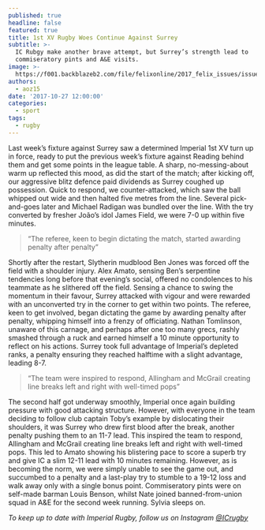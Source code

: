 ```yaml
---
published: true
headline: false
featured: true
title: 1st XV Rugby Woes Continue Against Surrey
subtitle: >-
  IC Rubgy make another brave attempt, but Surrey’s strength lead to
  commiseratory pints and A&E visits.
image: >-
  https://f001.backblazeb2.com/file/felixonline/2017_felix_issues/issue_1673/1673_sport_rugby.jpg
authors:
  - aoz15
date: '2017-10-27 12:00:00'
categories:
  - sport
tags:
  - rugby
---
```

Last week’s fixture against Surrey saw a determined Imperial 1st XV turn up in force, ready to put the previous week’s fixture against Reading behind them and get some points in the league table. A sharp, no-messing-about warm up reflected this mood, as did the start of the match; after kicking off, our aggressive blitz defence paid dividends as Surrey coughed up possession. Quick to respond, we counter-attacked, which saw the ball whipped out wide and then halted five metres from the line. Several pick-and-goes later and Michael Radigan was bundled over the line.  With the try converted by fresher João’s idol James Field, we were 7-0 up within five minutes. 

> “The referee, keen to begin dictating the match, started awarding penalty after penalty”

Shortly after the restart, Slytherin mudblood Ben Jones was forced off the field with a shoulder injury. Alex Amato, sensing Ben’s serpentine tendencies long before that evening’s social, offered no condolences to his teammate as he slithered off the field. Sensing a chance to swing the momentum in their favour, Surrey attacked with vigour and were rewarded with an unconverted try in the corner to get within two points. The referee, keen to get involved, began dictating the game by awarding penalty after penalty, whipping himself into a frenzy of officiating. Nathan Tomlinson, unaware of this carnage, and perhaps after one too many grecs, rashly smashed through a ruck and earned himself a 10 minute opportunity to reflect on his actions. Surrey took full advantage of Imperial’s depleted ranks, a penalty ensuring they reached halftime with a slight advantage, leading 8-7.

> “The team were inspired to respond, Allingham and McGrail creating line breaks left and right with well-timed pops”

The second half got underway smoothly, Imperial once again building pressure with good attacking structure. However, with everyone in the team deciding to follow club captain Toby’s example by dislocating their shoulders, it was Surrey who drew first blood after the break, another penalty pushing them to an 11-7 lead. This inspired the team to respond, Allingham and McGrail creating line breaks left and right with well-timed pops. This led to Amato showing his blistering pace to score a superb try and give IC a slim 12-11 lead with 10 minutes remaining. However, as is becoming the norm, we were simply unable to see the game out, and succumbed to a penalty and a last-play try to stumble to a 19-12 loss and walk away only with a single bonus point. Commiseratory pints were on self-made barman Louis Benson, whilst Nate joined banned-from-union squad in A&E for the second week running. Sylvia sleeps on.

_To keep up to date with Imperial Rugby, follow us on Instagram [@ICrugby](www.instagram.com/ICRugby)_